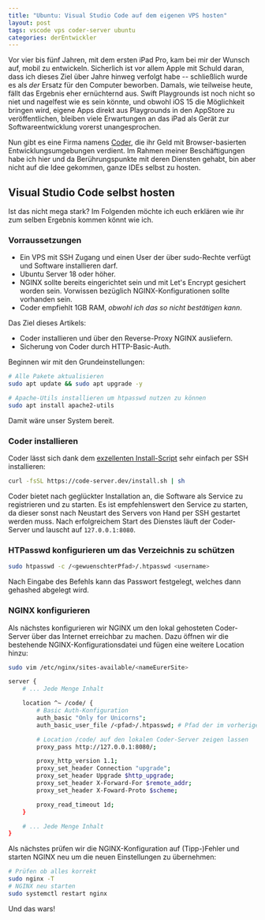 ```yaml
---
title: "Ubuntu: Visual Studio Code auf dem eigenen VPS hosten"
layout: post
tags: vscode vps coder-server ubuntu
categories: derEntwickler
---
```


Vor vier bis fünf Jahren, mit dem ersten iPad Pro, kam bei mir der Wunsch auf, mobil zu entwickeln. Sicherlich ist vor allem Apple mit Schuld daran, dass ich dieses Ziel über Jahre hinweg verfolgt habe -- schließlich wurde es als *der* Ersatz für den Computer beworben. Damals, wie teilweise heute, fällt das Ergebnis eher ernüchternd aus. Swift Playgrounds ist noch nicht so niet und nagelfest wie es sein könnte, und obwohl iOS 15 die Möglichkeit bringen wird, eigene Apps direkt aus Playgrounds in den AppStore zu veröffentlichen, bleiben viele Erwartungen an das iPad als Gerät zur Softwareentwicklung vorerst unangesprochen.

Nun gibt es eine Firma namens [Coder](https://coder.com/), die ihr Geld mit Browser-basierten Entwicklungsumgebungen verdient. Im Rahmen meiner Beschäftigungen habe ich hier und da Berührungspunkte mit deren Diensten gehabt, bin aber nicht auf die Idee gekommen, ganze IDEs selbst zu hosten. 

## Visual Studio Code selbst hosten

Ist das nicht mega stark? Im Folgenden möchte ich euch erklären wie ihr zum selben Ergebnis kommen könnt wie ich.

### Vorraussetzungen

- Ein VPS mit SSH Zugang und einen User der über sudo-Rechte verfügt und Software installieren darf.
- Ubuntu Server 18 oder höher.
- NGINX sollte bereits eingerichtet sein und mit Let's Encrypt gesichert worden sein. Vorwissen bezüglich NGINX-Konfigurationen sollte vorhanden sein.
- Coder empfiehlt 1GB RAM, *obwohl ich das so nicht bestätigen kann*.

Das Ziel dieses Artikels:

- Coder installieren und über den Reverse-Proxy NGINX ausliefern.
- Sicherung von Coder durch HTTP-Basic-Auth.

Beginnen wir mit den Grundeinstellungen:

```bash
# Alle Pakete aktualisieren
sudo apt update && sudo apt upgrade -y

# Apache-Utils installieren um htpasswd nutzen zu können
sudo apt install apache2-utils
```

Damit wäre unser System bereit.

### Coder installieren

Coder lässt sich dank dem [exzellenten Install-Script](https://raw.githubusercontent.com/cdr/code-server/main/install.sh) sehr einfach per SSH installieren:

```bash
curl -fsSL https://code-server.dev/install.sh | sh
```

Coder bietet nach geglückter Installation an, die Software als Service zu registrieren und zu starten. Es ist empfehlenswert den Service zu starten, da dieser sonst nach Neustart des Servers von Hand per SSH gestartet werden muss. Nach erfolgreichem Start des Dienstes läuft der Coder-Server und lauscht auf `127.0.0.1:8080`.


### HTPasswd konfigurieren um das Verzeichnis zu schützen

```bash
sudo htpasswd -c /<gewuenschterPfad>/.htpasswd <username>
```

Nach Eingabe des Befehls kann das Passwort festgelegt, welches dann gehashed abgelegt wird.

### NGINX konfigurieren

Als nächstes konfigurieren wir NGINX um den lokal gehosteten Coder-Server über das Internet erreichbar zu machen. Dazu öffnen wir die bestehende NGINX-Konfigurationsdatei und fügen eine weitere Location hinzu:

```bash
sudo vim /etc/nginx/sites-available/<nameEurerSite>

server {
    # ... Jede Menge Inhalt

    location ^~ /code/ {
        # Basic Auth-Konfiguration
        auth_basic "Only for Unicorns";
        auth_basic_user_file /<pfad>/.htpasswd; # Pfad der im vorherigen Schritt gewählt wurde.

        # Location /code/ auf den lokalen Coder-Server zeigen lassen
        proxy_pass http://127.0.0.1:8080/;

        proxy_http_version 1.1;
        proxy_set_header Connection "upgrade";
        proxy_set_header Upgrade $http_upgrade;
        proxy_set_header X-Forward-For $remote_addr;
        proxy_set_header X-Foward-Proto $scheme;

        proxy_read_timeout 1d;
    }

    # ... Jede Menge Inhalt
}
```

Als nächstes prüfen wir die NGINX-Konfiguration auf (Tipp-)Fehler und starten NGINX neu um die neuen Einstellungen zu übernehmen:

```bash
# Prüfen ob alles korrekt
sudo nginx -T
# NGINX neu starten
sudo systemctl restart nginx
```

Und das wars! 


